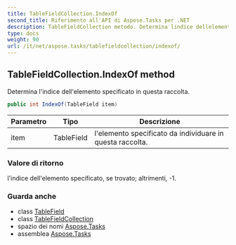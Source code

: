 ```yaml
---
title: TableFieldCollection.IndexOf
second_title: Riferimento all'API di Aspose.Tasks per .NET
description: TableFieldCollection metodo. Determina lindice dellelemento specificato in questa raccolta.
type: docs
weight: 90
url: /it/net/aspose.tasks/tablefieldcollection/indexof/
---
```

## TableFieldCollection.IndexOf method

Determina l'indice dell'elemento specificato in questa raccolta.

```csharp
public int IndexOf(TableField item)
```

| Parametro | Tipo | Descrizione |
| --- | --- | --- |
| item | TableField | l'elemento specificato da individuare in questa raccolta. |

### Valore di ritorno

l'indice dell'elemento specificato, se trovato; altrimenti, -1.

### Guarda anche

* class [TableField](../../tablefield/)
* class [TableFieldCollection](../)
* spazio dei nomi [Aspose.Tasks](../../tablefieldcollection/)
* assemblea [Aspose.Tasks](../../../)


